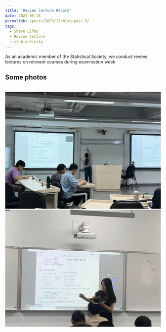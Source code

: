 ```yaml
---
title: 'Review lecture Record'
date: 2023-05-15
permalink: /posts/2023/12/blog-post-3/
tags:
  - Share Lifes
  - Review lecture
  - club activity
---
```


As an academic member of the Statistical Society, we conduct review lectures on relevant courses during examination week

Some photos
------
<br/><img src='/images/review1.jpg'> 
<br/><img src='/images/review2.jpg'> 